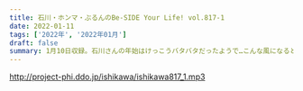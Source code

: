```yaml
---
title: 石川・ホンマ・ぶるんのBe-SIDE Your Life! vol.817-1
date: 2022-01-11
tags: ['2022年', '2022年01月']
draft: false
summary: 1月10日収録。石川さんの年始はけっこうバタバタだったようで…こんな風になるとは…
---
```


http://project-phi.ddo.jp/ishikawa/ishikawa817_1.mp3

